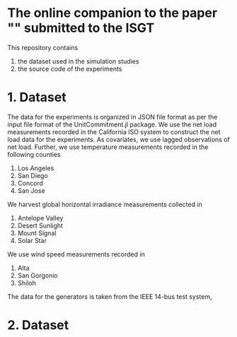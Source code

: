# The online companion to the paper "" submitted to the ISGT #

This repository contains 
1. the dataset used in the simulation studies
2. the source code of the experiments

# 1. Dataset #

The data for the experiments is organized in JSON file format as per the input file format of the UnitCommitment.jl package. We use the net load measurements recorded in the California ISO system to construct the net load data for the experiments. As covariates, we use lagged observations of net load. Further, we use temperature measurements recorded in the following counties
1. Los Angeles
2. San Diego
3. Concord
4. San Jose

We harvest global horizontal irradiance measurements collected in
1. Antelope Valley
2. Desert Sunlight
3. Mount Signal
4. Solar Star

We use wind speed measurements recorded in
1. Alta
2. San Gorgonio
3. Shiloh

The data for the generators is taken from the IEEE 14-bus test system,        

# 2. Dataset #
